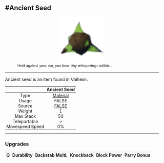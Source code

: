 <meta property="og:title" content="Ancient Seed - MoreValheim" /><meta property="og:type" content="website" /><meta property="og:image" content="/assets/ancient_seed.png" /><meta property="og:description" content="Ancient Seed is an item found in Valheim." /><meta name="theme-color" content="#546D78"><meta name="twitter:card" content="summary_large_image">
#Ancient Seed
-------------
<style>img {width:20px;}.tb {width:150px;display: block;margin-left: auto;margin-right: auto;}</style>

<style>.md-typeset table:not([class]) th:not([align]) {min-width:unset!important;}</style>
<style>td{padding:0em 0.3em!important;text-align:center!important;border-left:.05rem solid var(--md-default-fg-color--lightest)}</style>

<style>th{padding:0.1em 0.3em!important;text-align:center!important;font-weight:bold}</style>

<style>pre{text-align:right!important}</style>
<style>table tr td:first-child {border-left: 0;};</style>

<figure><img src="/assets/ancient_seed.png" class="tb" /><figcaption><small>Held against your ear, you hear tiny whisperings within...</small></figcaption></figure>

-------------

Ancient seed is an item found in Valheim.

|        | Ancient Seed              |
| ----------- | ------------------------------------ |
| Type | [Material](../../types/material)
| Usage | FALSE<br>
| Source | [FALSE](../../items/false)
| Weight | 1 |
| Max Stack | 50 |
| Teleportable | ✓
| Movespeed Speed | 0%


-------------

### Upgrades
| Q | Durability | Backstab Multi. | Knockback | Block Power | Parry Bonus
| - | - | - | - | - | - 
